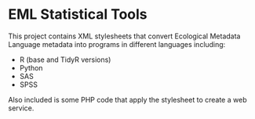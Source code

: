 # EML Statistical Tools
This project contains XML stylesheets that convert Ecological Metadata Language metadata into programs in different languages including:
* R (base and TidyR versions)
* Python
* SAS
* SPSS

Also included is some PHP code that apply the stylesheet to create a web service. 